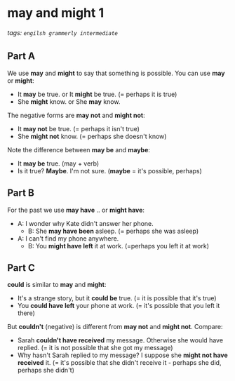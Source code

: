 # may and might 1
###### tags: `engilsh grammerly intermediate`

## Part A 
We use **may** and **might** to say that something is possible. You can use **may** or **might**:
- It **may** be true. or It **might** be true. (= perhaps it is true)
- She **might** know. or She **may** know.

The negative forms are **may not** and **might not**:
- It **may not** be true. (= perhaps it isn't true)
- She **might not** know. (= perhaps she doesn't know)

Note the difference between **may be** and **maybe**:
- It **may be** true. (may + verb)
- Is it true? **Maybe**. I'm not sure. (**maybe** = it's possible, perhaps)

## Part B
For the past we use **may have** .. or **might have**:
- A: I wonder why Kate didn't answer her phone.
    - B: She **may have been** asleep. (= perhaps she was asleep)
- A: I can't find my phone anywhere.
    - B: You **might have left** it at work. (=perhaps you left it at work)

## Part C
**could** is similar to **may** and **might**:
- It's a strange story, but it **could be** true. (= it is possible that it's true)
- You **could have left** your phone at work. (= it's possible that you left it there)

But **couldn't** (negative) is different from **may not** and **might not**. Compare:
- Sarah **couldn't have received** my message. Otherwise she would have replied. (= it is not possible that she got my message)
- Why hasn't Sarah replied to my message? I suppose she **might not have received** it. (= it's possible that she didn't receive it - perhaps she did, perhaps she didn't)